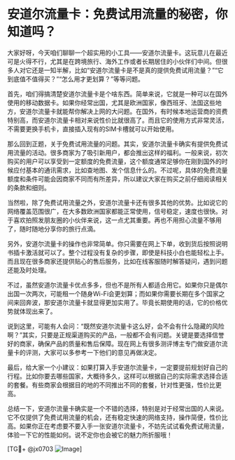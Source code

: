 # 安道尔流量卡：免费试用流量的秘密，你知道吗？

大家好呀，今天咱们聊聊一个超实用的小工具——安道尔流量卡。这玩意儿在最近可是火得不行，尤其是在跨境旅行、海外工作或者长期居住的小伙伴们中间。但很多人对它还是一知半解，比如“安道尔流量卡是不是真的提供免费试用流量？”“它到底值不值得买？”“怎么用才更划算？”等等问题。

首先，咱们得搞清楚安道尔流量卡是个啥东西。简单来说，它就是一种可以在国外使用的移动数据卡。如果你经常出国，尤其是欧洲国家，像西班牙、法国这些地方，安道尔流量卡就能帮你解决上网的大问题。在国外，有时候本地运营商的资费特别高，而安道尔流量卡相对来说性价比就很高了。而且它的使用方式非常灵活，不需要更换手机卡，直接插入现有的SIM卡槽就可以开始使用。

那么回到正题，关于免费试用流量的问题。其实，安道尔流量卡确实有提供免费试用流量的活动。很多商家为了吸引新用户，都会推出这样的福利。一般来说，初次购买的用户可以享受到一定额度的免费流量，这个额度通常足够你在刚到国外的时候应付基本的通讯需求，比如查地图、发个信息什么的。不过呢，具体的免费流量额度和条件可能会因商家不同而有所差异，所以建议大家在购买之前仔细阅读相关的条款和细则。

当然啦，除了免费试用流量之外，安道尔流量卡还有很多其他的优势。比如说它的网络覆盖范围很广，在大多数欧洲国家都能正常使用，信号稳定，速度也很快。对于喜欢拍照发朋友圈的小伙伴来说，这一点尤其重要。再也不用担心流量不够用了，随时随地分享你的旅行点滴。

另外，安道尔流量卡的操作也非常简单。你只需要在网上下单，收到货后按照说明书插卡激活就可以了。整个过程没有复杂的步骤，即使是科技小白也能轻松上手。而且现在很多商家还提供贴心的售后服务，比如在线客服随时解答疑问，遇到问题还能及时处理。

不过，虽然安道尔流量卡优点多多，但也不是所有人都适合用它。如果你只是偶尔出国一次两次，可能租一个随身Wi-Fi会更划算；而如果你需要长期在多个国家之间来回奔波，那安道尔流量卡就显得更加实用了。毕竟长期使用的话，它的价格优势就体现出来了。

说到这里，可能有人会问：“既然安道尔流量卡这么好，会不会有什么隐藏的风险啊？”其实，只要是正规渠道购买的产品，一般都不会有问题。关键是要选择信誉好的商家，确保产品的质量和售后保障。现在网上有很多测评博主专门做安道尔流量卡的评测，大家可以多参考一下他们的意见再做决定。

最后，给大家一个小建议：如果打算入手安道尔流量卡，一定要提前规划好自己的行程。比如你要去哪些国家，大概待多久，这样可以根据自己的实际需求选择合适的套餐。有些商家会根据目的地的不同推出不同的套餐，针对性更强，性价比更高。

总结一下，安道尔流量卡确实是一个不错的选择，特别是对于经常出国的人来说。它不仅提供了免费试用流量的机会，还有稳定快速的网络支持，操作简便，性价比高。如果你正在考虑要不要入手一张安道尔流量卡，不妨先试试看免费试用流量，体验一下它的性能如何。说不定你也会被它的魅力所折服哦！

[TG💪+ @jx0703 ![Image](https://github.com/user-attachments/assets/dbca1d08-cadb-493c-b0ec-ad6f7a83f270)]